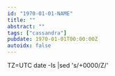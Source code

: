 ```yaml
---
id: "1970-01-01-NAME"
title: ""
abstract: ""
tags: ["cassandra"]
pubdate: 1970-01-01T00:00:00Z
autoidx: false
---
```


TZ=UTC date -Is |sed 's/\+0000/Z/'
